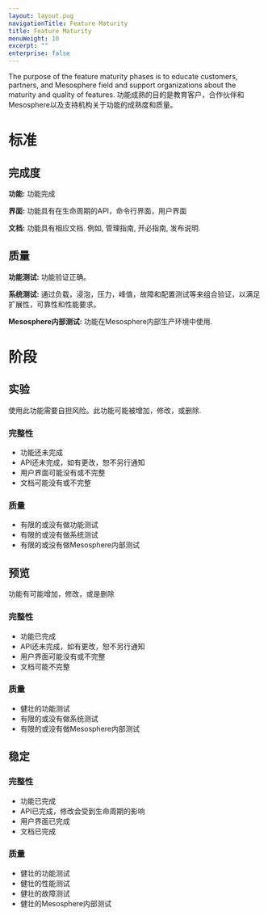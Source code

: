 ```yaml
---
layout: layout.pug
navigationTitle: Feature Maturity
title: Feature Maturity
menuWeight: 10
excerpt: ""
enterprise: false
---
```

<!-- This source repo for this topic is https://github.com/dcos/dcos-docs -->

The purpose of the feature maturity phases is to educate customers, partners, and Mesosphere field and support organizations about the maturity and quality of features.
功能成熟的目的是教育客户，合作伙伴和Mesosphere以及支持机构关于功能的成熟度和质量。

# <a name="criteria"></a>标准

## 完成度

**功能:** 功能完成

**界面:** 功能具有在生命周期的API，命令行界面，用户界面

**文档:** 功能具有相应文档. 例如, 管理指南, 开必指南, 发布说明.

## 质量

**功能测试:** 功能验证正确。

**系统测试:** 通过负载，浸泡，压力，峰值，故障和配置测试等来组合验证，以满足扩展性，可靠性和性能要求。

**Mesosphere内部测试:** 功能在Mesosphere内部生产环境中使用.

# <a name="phases"></a>阶段

## <a name="experimental"></a>实验

使用此功能需要自担风险。此功能可能被增加，修改，或删除.

### 完整性

* 功能还未完成
* API还未完成，如有更改，恕不另行通知
* 用户界面可能没有或不完整
* 文档可能没有或不完整

### 质量

* 有限的或没有做功能测试
* 有限的或没有做系统测试
* 有限的或没有做Mesosphere内部测试

## <a name="preview"></a>预览

功能有可能增加，修改，或是删除

### 完整性

* 功能已完成
* API还未完成，如有更改，恕不另行通知
* 用户界面可能没有或不完整
* 文档可能不完整

### 质量

* 健壮的功能测试
* 有限的或没有做系统测试
* 有限的或没有做Mesosphere内部测试

## <a name="stable"></a>稳定

### 完整性

* 功能已完成
* API已完成，修改会受到生命周期的影响
* 用户界面已完成
* 文档已完成

### 质量

* 健壮的功能测试
* 健壮的性能测试
* 健壮的故障测试
* 健壮的Mesosphere内部测试
